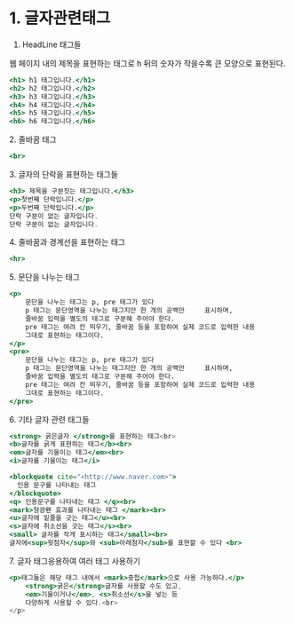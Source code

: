 # 1. 글자관련태그



1. HeadLine 태그들

웹 페이지 내의 제목을 표현하는 태그로 h 뒤의 숫자가 작을수록 큰 모양으로 표현된다.

```jsx
<h1> h1 태그입니다.</h1>
<h2> h2 태그입니다.</h2>
<h3> h3 태그입니다.</h3>
<h4> h4 태그입니다.</h4>
<h5> h5 태그입니다.</h5>
<h6> h6 태그입니다.</h6>
```

2\. 줄바꿈 태그

```jsx
<br>
```

3\. 글자의 단락을 표현하는 태그들

```jsx
<h3> 제목을 구분짓는 태그입니다.</h3>
<p>첫번째 단락입니다.</p>
<p>두번째 단락입니다.</p>
단락 구분이 없는 글자입니다.
단락 구분이 없는 글자입니다.
```

4\. 줄바꿈과 경계선을 표현하는 태그

```jsx
<hr>
```

5\. 문단을 나누는 태그

```jsx
<p>
    문단을 나누는 태그는 p, pre 태그가 있다
    p 태그는 문단영역을 나누는 태그지만 한 개의 공백만     표시하며,
    줄바꿈 입력을 별도의 태그로 구분해 주어야 한다.
    pre 태그는 여려 칸 띄우기, 줄바꿈 등을 포함하여 실제 코드로 입력한 내용
    그대로 표현하는 태그이다.
</p>
<pre>
    문단을 나누는 태그는 p, pre 태그가 있다
    p 태그는 문단영역을 나누는 태그지만 한 개의 공백만     표시하며,
    줄바꿈 입력을 별도의 태그로 구분해 주어야 한다.
    pre 태그는 여려 칸 띄우기, 줄바꿈 등을 포함하여 실제 코드로 입력한 내용
    그대로 표현하는 태그이다.
</pre>
```

6\. 기타 글자 관련 태그들

```jsx
<strong> 굵은글자 </strong>를 표현하는 태그<br>
<b>글자를 굵게 표현하는 태그</b><br>
<em>글자를 기울이는 태그</em><br>
<i>글자를 기울이는 태그</i>

<blockquote cite="<http://www.naver.com>">
  인용 문구를 나타내는 태그
</blockquote>
<q> 인용문구를 나타내는 태그 </q><br>
<mark>형광펜 효과를 나타내는 태그 </mark><br>
<u>글자에 밑줄을 긋는 태그</u><br>
<s>글자에 취소선을 긋는 태그</s><br>
<small> 글자를 작게 표시하는 태그</small><br>
글자에<sup>윗첨자</sup>와 <sub>아래첨자</sub>를 표현할 수 있다 <br>
```

7\. 글자 태그응용하여 여러 태그 사용하기

```jsx
<p>태그들은 해당 태그 내에서 <mark>중첩</mark>으로 사용 가능하다.</p>
    <strong>굵은</strong>글자를 사용할 수도 있고,
    <em>기울이거나</em>, <s>취소선</s>을 넣는 등
    다양하게 사용할 수 있다.<br>
</p>
```
